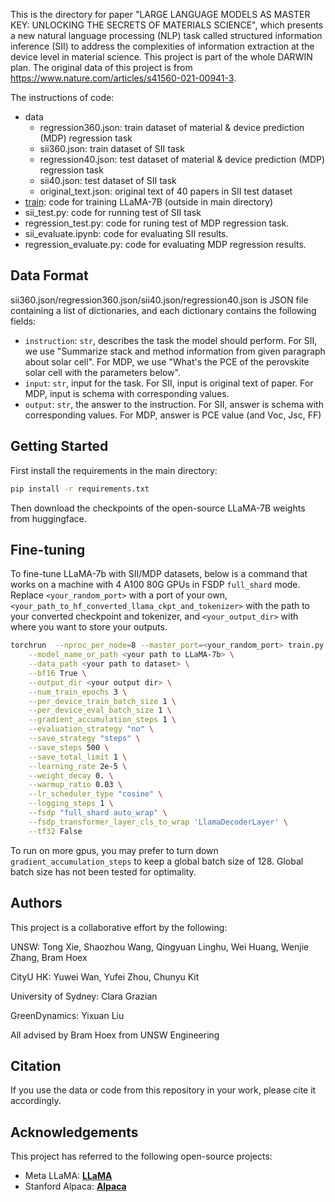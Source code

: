 This is the directory for paper "LARGE LANGUAGE MODELS AS MASTER KEY: UNLOCKING THE SECRETS OF MATERIALS SCIENCE", which presents a new natural language processing (NLP) task called structured information inference (SII) to address the complexities of information extraction at the device level in material science. This project is part of the whole DARWIN plan. The original data of this project is from https://www.nature.com/articles/s41560-021-00941-3.

The instructions of code:

- data
  - regression360.json: train dataset of material & device prediction (MDP) regression task
  - sii360.json: train dataset of SII task
  - regression40.json: test dataset of material & device prediction (MDP) regression task
  - sii40.json: test dataset of SII task
  - original_text.json: original text of 40 papers in SII test dataset
- [train](https://github.com/MasterAI-EAM/Darwin/blob/main/train.py): code for training LLaMA-7B (outside in main directory)
- sii_test.py: code for running test of SII task
- regression_test.py: code for runing test of MDP regression task.
- sii_evaluate.ipynb: code for evaluating SII results.
- regression_evaluate.py: code for evaluating MDP regression results.


## Data Format
sii360.json/regression360.json/sii40.json/regression40.json is JSON file containing a list of dictionaries, and each dictionary contains the following fields:
- `instruction`: `str`, describes the task the model should perform. For SII, we use "Summarize stack and method information from given paragraph about solar cell". For MDP, we use "What's the PCE of the perovskite solar cell with the parameters below".
- `input`: `str`, input for the task. For SII, input is original text of paper. For MDP, input is schema with corresponding values.
- `output`: `str`, the answer to the instruction. For SII, answer is schema with corresponding values. For MDP, answer is PCE value (and Voc, Jsc, FF)

## Getting Started

First install the requirements in the main directory:

```bash
pip install -r requirements.txt
```

Then download the checkpoints of the open-source LLaMA-7B weights from huggingface. 

## Fine-tuning
To fine-tune LLaMA-7b with SII/MDP datasets, below is a command that works on a machine with 4 A100 80G GPUs in FSDP `full_shard` mode.
Replace `<your_random_port>` with a port of your own, `<your_path_to_hf_converted_llama_ckpt_and_tokenizer>` with the
path to your converted checkpoint and tokenizer, and `<your_output_dir>` with where you want to store your outputs.
```bash
torchrun  --nproc_per_node=8 --master_port=<your_random_port> train.py \
    --model_name_or_path <your path to LLaMA-7b> \
    --data_path <your path to dataset> \
    --bf16 True \
    --output_dir <your output dir> \
    --num_train_epochs 3 \
    --per_device_train_batch_size 1 \
    --per_device_eval_batch_size 1 \
    --gradient_accumulation_steps 1 \
    --evaluation_strategy "no" \
    --save_strategy "steps" \
    --save_steps 500 \
    --save_total_limit 1 \
    --learning_rate 2e-5 \
    --weight_decay 0. \
    --warmup_ratio 0.03 \
    --lr_scheduler_type "cosine" \
    --logging_steps 1 \
    --fsdp "full_shard auto_wrap" \
    --fsdp_transformer_layer_cls_to_wrap 'LlamaDecoderLayer' \
    --tf32 False
```

To run on more gpus, you may prefer to turn down `gradient_accumulation_steps` to keep a global batch size of 128. Global batch size has not been tested for optimality.


## **Authors**

This project is a collaborative effort by the following:

UNSW: Tong Xie, Shaozhou Wang, Qingyuan Linghu, Wei Huang, Wenjie Zhang, Bram Hoex

CityU HK: Yuwei Wan, Yufei Zhou, Chunyu Kit

University of Sydney: Clara Grazian

GreenDynamics: Yixuan Liu

All advised by Bram Hoex from UNSW Engineering

## **Citation**

If you use the data or code from this repository in your work, please cite it accordingly.

## **Acknowledgements**

This project has referred to the following open-source projects:

- Meta LLaMA: **[LLaMA](https://github.com/facebookresearch/llama)**
- Stanford Alpaca: **[Alpaca](https://github.com/tatsu-lab/stanford_alpaca)**
